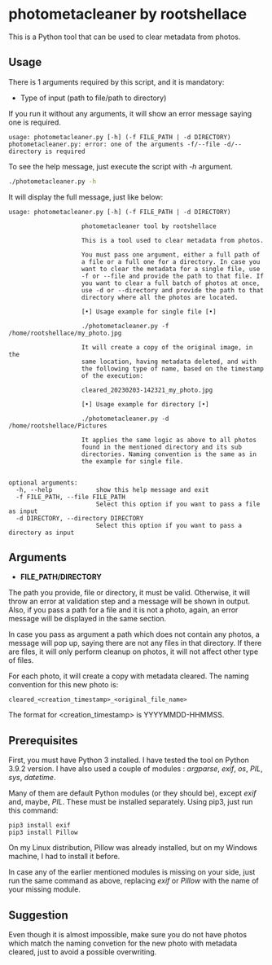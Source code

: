 # photometacleaner by rootshellace

This is a Python tool that can be used to clear metadata from photos.

## Usage

There is 1 arguments required by this script, and it is mandatory:

- Type of input (path to file/path to directory)

If you run it without any arguments, it will show an error message saying one is required.

```
usage: photometacleaner.py [-h] (-f FILE_PATH | -d DIRECTORY)
photometacleaner.py: error: one of the arguments -f/--file -d/--directory is required
```

To see the help message, just execute the script with *-h* argument.
```bash
./photometacleaner.py -h
```
It will display the full message, just like below:
```
usage: photometacleaner.py [-h] (-f FILE_PATH | -d DIRECTORY)

                    photometacleaner tool by rootshellace

                    This is a tool used to clear metadata from photos.

                    You must pass one argument, either a full path of 
                    a file or a full one for a directory. In case you 
                    want to clear the metadata for a single file, use
                    -f or --file and provide the path to that file. If
                    you want to clear a full batch of photos at once,
                    use -d or --directory and provide the path to that
                    directory where all the photos are located.

                    [•] Usage example for single file [•]

                    ./photometacleaner.py -f /home/rootshellace/my_photo.jpg

                    It will create a copy of the original image, in the
                    same location, having metadata deleted, and with 
                    the following type of name, based on the timestamp
                    of the execution:

                    cleared_20230203-142321_my_photo.jpg

                    [•] Usage example for directory [•]

                    ./photometacleaner.py -d /home/rootshellace/Pictures

                    It applies the same logic as above to all photos 
                    found in the mentioned directory and its sub
                    directories. Naming convention is the same as in 
                    the example for single file.
                    

optional arguments:
  -h, --help            show this help message and exit
  -f FILE_PATH, --file FILE_PATH
                        Select this option if you want to pass a file as input
  -d DIRECTORY, --directory DIRECTORY
                        Select this option if you want to pass a directory as input
```
## Arguments

* **FILE_PATH/DIRECTORY**

The path you provide, file or directory, it must be valid. Otherwise, it will throw an error at validation step and a message will be shown in output. Also, if you pass a path for a file and it is not a photo, again, an error message will be displayed in the same section.

In case you pass as argument a path which does not contain any photos, a message will pop up, saying there are not any files in that directory. If there are files, it will only perform cleanup on photos, it will not affect other type of files.

For each photo, it will create a copy with metadata cleared. The naming convention for this new photo is:

```
cleared_<creation_timestamp>_<original_file_name>
```

The format for <creation_timestamp> is YYYYMMDD-HHMMSS.

## Prerequisites

First, you must have Python 3 installed. I have tested the tool on Python 3.9.2 version. 
I have also used a couple of modules : *argparse*, *exif*, *os*, *PIL*, *sys*, *datetime*. 


Many of them are default Python modules (or they should be), except *exif* and, maybe, *PIL*. These must be installed separately. 
Using pip3, just run this command:

```
pip3 install exif
pip3 install Pillow
```

On my Linux distribution, Pillow was already installed, but on my Windows machine, I had to install it before.

In case any of the earlier mentioned modules is missing on your side, just run the same command as above, replacing *exif* or *Pillow* with the name of your missing module.

## Suggestion

Even though it is almost impossible, make sure you do not have photos which match the naming convetion for the new photo with metadata cleared, just to avoid a possible overwriting.
